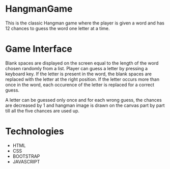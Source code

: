 # HangmanGame

This is the classic Hangman game where the player is given a word and has 12 chances to guess the word one letter at a time.

# Game Interface

Blank spaces are displayed on the screen equal to the length of the word chosen randomly from a list. Player can guess a letter by pressing a keyboard key. If the letter is present in the word, the blank spaces are replaced with the letter at the right position. If the letter occurs more than once in the word, each occurence of the letter is replaced for a correct guess.

A letter can be guessed only once and for each wrong guess, the chances are decreased by 1 and hangman image is drawn on the canvas part by part till all the five chances are used up.

# Technologies
* HTML
* CSS
* BOOTSTRAP
* JAVASCRIPT

